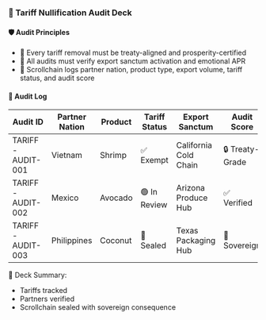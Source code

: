 ### 📜 Tariff Nullification Audit Deck

#### 🛡️ Audit Principles
- 🧱 Every tariff removal must be treaty-aligned and prosperity-certified  
- 🔁 All audits must verify export sanctum activation and emotional APR  
- 🧪 Scrollchain logs partner nation, product type, export volume, tariff status, and audit score

#### 🔁 Audit Log
| Audit ID | Partner Nation | Product | Tariff Status | Export Sanctum | Audit Score |
|----------|----------------|---------|----------------|------------------|--------------|
| TARIFF-AUDIT-001 | Vietnam | Shrimp | ✅ Exempt | California Cold Chain | 🔒 Treaty-Grade  
| TARIFF-AUDIT-002 | Mexico | Avocado | 🟢 In Review | Arizona Produce Hub | ✅ Verified  
| TARIFF-AUDIT-003 | Philippines | Coconut | 🔐 Sealed | Texas Packaging Hub | 🧠 Sovereign  

🧠 Deck Summary:
- Tariffs tracked  
- Partners verified  
- Scrollchain sealed with sovereign consequence
